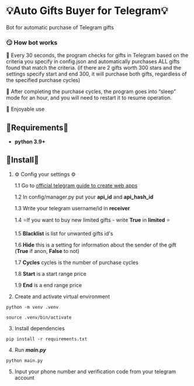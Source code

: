 # 💡Auto Gifts Buyer for Telegram💡

Bot for automatic purchase of Telegram gifts

### 😏 How bot works

📖 Every 30 seconds, the program checks for gifts in Telegram based on the criteria you specify in config.json and automatically purchases ALL gifts found that match the criteria. (if there are 2 gifts worth 300 stars and the settings specify start and end 300, it will purchase both gifts, regardless of the specified purchase cycles)

📘 After completing the purchase cycles, the program goes into “sleep” mode for an hour, and you will need to restart it to resume operation.

📕 Enjoyable use

## 🍋Requirements🍋

- __python 3.9+__

## 🔌Install🔌

    
1. ⚙️ Config your settings ⚙️

   1.1 Go to [official telegram guide to create web apps](https://core.telegram.org/api/obtaining_api_id#:~:text=Obtaining%20api_id&text=Log%20in%20to%20your%20Telegram,one%20api_id%20connected%20to%20it.)

   1.2 In config/manager.py put your __api_id__ and __api_hash_id__

   1.3 Write your telegram username/id in __receiver__

   1.4 ⭐If you want to buy new limited gifts - write __True__ in __limited__ ⭐

   1.5 __Blacklist__ is list for unwanted gifts id's

   1.6 __Hide__ this is a setting for information about the sender of the gift (__True__ if anon, __False__ to not)

   1.7 __Cycles__ cycles is the number of purchase cycles

   1.8 __Start__ is a start range price

   1.9 __End__ is a end range price


2. Create and activate virtual environment

```
python -m venv .venv
```

```
source .venv/bin/activate
```


3. Install dependencies

```
pip install -r requirements.txt
```

4. Run ___main.py___

```
python main.py
```

5. Input your phone number and verification code from your telegram account